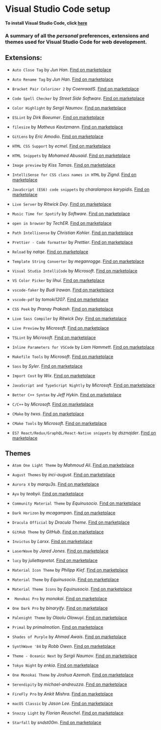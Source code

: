 # Visual Studio Code setup

#### To install Visual Studio Code, click [here](https://code.visualstudio.com/)

### A summary of all the _personal_ preferences, extensions and themes used for Visual Studio Code for web development.

## Extensions:

- `Auto Close Tag` by _Jun Han_. [Find on marketplace](https://marketplace.visualstudio.com/items?itemName=formulahendry.auto-close-tag)
- `Auto Rename Tag` by _Jun Han_. [Find on marketplace](https://marketplace.visualstudio.com/items?itemName=formulahendry.auto-rename-tag)
- `Bracket Pair Colorizer 2` by _CoenraadS_. [Find on marketplace](https://marketplace.visualstudio.com/items?itemName=CoenraadS.bracket-pair-colorizer-2)
- `Code Spell Checker` by _Street Side Software_. [Find on marketplace](https://marketplace.visualstudio.com/items?itemName=streetsidesoftware.code-spell-checker)
- `Color Highlight` by _Sergii Naumov_. [Find on marketplace](https://marketplace.visualstudio.com/items?itemName=naumovs.color-highlight)
- `ESLint` by _Dirk Baeumer_. [Find on marketplace](https://marketplace.visualstudio.com/items?itemName=dbaeumer.vscode-eslint)
- `filesize` by _Matheus Kautzmann_. [Find on marketplace](https://marketplace.visualstudio.com/items?itemName=mkxml.vscode-filesize)
- `GitLens` by _Eric Amodio_. [Find on marketplace](https://marketplace.visualstudio.com/items?itemName=eamodio.gitlens)
- `HTML CSS Support` by _ecmel_. [Find on marketplace](https://marketplace.visualstudio.com/items?itemName=ecmel.vscode-html-css)
- `HTML Snippets` by _Mohamed Abusaid_. [Find on marketplace](https://marketplace.visualstudio.com/items?itemName=abusaidm.html-snippets)
- `Image preview` by _Kiss Tamas_. [Find on marketplace](https://marketplace.visualstudio.com/items?itemName=kisstkondoros.vscode-gutter-preview)
- `IntelliSense for CSS class names in HTML` by _Zignd_. [Find on marketplace](https://marketplace.visualstudio.com/items?itemName=Zignd.html-css-class-completion)
- `JavaScript (ES6) code snippets` by _charalampos karypidis_. [Find on marketplace](https://marketplace.visualstudio.com/items?itemName=xabikos.JavaScriptSnippets)
- `Live Server` by _Ritwick Dey_. [Find on marketplace](https://marketplace.visualstudio.com/items?itemName=ritwickdey.LiveServer)
- `Music Time for Spotify` by _Software_. [Find on marketplace](https://marketplace.visualstudio.com/items?itemName=softwaredotcom.music-time)
- `open in browser` by _TechER_. [Find on marketplace](https://marketplace.visualstudio.com/items?itemName=techer.open-in-browser)
- `Path Intellisense` by _Christian Kohler_. [Find on marketplace](https://marketplace.visualstudio.com/items?itemName=christian-kohler.path-intellisense)
- `Prettier - Code formatter` by _Prettier_. [Find on marketplace](https://marketplace.visualstudio.com/items?itemName=esbenp.prettier-vscode)
- `Reload` by _natqe_. [Find on marketplace](https://marketplace.visualstudio.com/items?itemName=natqe.reload)
- `Template String Converter` by _meganrogge_. [Find on marketplace](https://marketplace.visualstudio.com/items?itemName=meganrogge.template-string-converter)
- `Visual Studio IntelliCode` by _Microsoft_. [Find on marketplace](https://marketplace.visualstudio.com/items?itemName=VisualStudioExptTeam.vscodeintellicode)
- `VS Color Picker` by _lihui_. [Find on marketplace](https://marketplace.visualstudio.com/items?itemName=lihui.vs-color-picker)
- `vscode-faker` by _Budi Irawan_. [Find on marketplace](https://marketplace.visualstudio.com/items?itemName=deerawan.vscode-faker)
- `vscode-pdf` by _tomoki1207_. [Find on marketplace](https://marketplace.visualstudio.com/items?itemName=tomoki1207.pdf)
- `CSS Peek` by _Pranay Prakash_. [Find on marketplace](https://marketplace.visualstudio.com/items?itemName=pranaygp.vscode-css-peek)
- `Live Sass Compiler` by _Ritwick Dey_. [Find on marketplace](https://marketplace.visualstudio.com/items?itemName=ritwickdey.live-sass)
- `Live Preview` by _Microsoft_. [Find on marketplace](https://marketplace.visualstudio.com/items?itemName=ms-vscode.live-server)

- `TSLint` by _Microsoft_. [Find on marketplace](https://marketplace.visualstudio.com/items?itemName=ms-vscode.vscode-typescript-tslint-plugin)

- `Inline Parameters for VSCode` by _Liam Hammett_. [Find on marketplace](https://marketplace.visualstudio.com/items?itemName=liamhammett.inline-parameters)

- `Makefile Tools` by _Microsoft_. [Find on marketplace](https://marketplace.visualstudio.com/items?itemName=ms-vscode.makefile-tools)

- `Sass` by _Syler_. [Find on marketplace](https://marketplace.visualstudio.com/items?itemName=Syler.sass-indented)

- `Import Cost` by _Wix_. [Find on marketplace](https://marketplace.visualstudio.com/items?itemName=wix.vscode-import-cost)

- `JavaScript and TypeScript Nightly` by _Microsoft_. [Find on marketplace](https://marketplace.visualstudio.com/items?itemName=ms-vscode.vscode-typescript-next)

- `Better C++ Syntax` by _Jeff Hykin_. [Find on marketplace](https://marketplace.visualstudio.com/items?itemName=jeff-hykin.better-cpp-syntax)

- `C/C++` by _Microsoft_. [Find on marketplace](https://marketplace.visualstudio.com/items?itemName=ms-vscode.cpptools)

- `CMake` by _twxs_. [Find on marketplace](https://marketplace.visualstudio.com/items?itemName=twxs.cmake)

- `CMake Tools` by _Microsoft_. [Find on marketplace](https://marketplace.visualstudio.com/items?itemName=ms-vscode.cmake-tools)

- `ES7 React/Redux/GraphQL/React-Native snippets` by _dsznajder_. [Find on marketplace](https://marketplace.visualstudio.com/items?itemName=dsznajder.es7-react-js-snippets)

## Themes

- `Atom One Light Theme` by _Mahmoud Ali_. [Find on marketplace](https://marketplace.visualstudio.com/items?itemName=akamud.vscode-theme-onelight)

- `August Themes` by _inci-august_. [Find on marketplace](https://marketplace.visualstudio.com/items?itemName=inci-august.august-themes)

- `Aurora X` by _marqu3s_. [Find on marketplace](https://marketplace.visualstudio.com/items?itemName=marqu3s.aurora-x)

- `Ayu` by _teabyii_. [Find on marketplace](https://marketplace.visualstudio.com/items?itemName=teabyii.ayu)

- `Community Material Theme` by _Equinusocio_. [Find on marketplace](https://marketplace.visualstudio.com/items?itemName=Equinusocio.vsc-community-material-theme)

- `Dark Horizon` by _mcagampan_. [Find on marketplace](https://marketplace.visualstudio.com/items?itemName=mcagampan.dark-horizon)

- `Dracula Official` by _Dracula Theme_. [Find on marketplace](https://marketplace.visualstudio.com/items?itemName=dracula-theme.theme-dracula)

- `GitHub Theme` by _GitHub_. [Find on marketplace](https://marketplace.visualstudio.com/items?itemName=GitHub.github-vscode-theme)

- `Invictus` by _Larxx_. [Find on marketplace](https://marketplace.visualstudio.com/items?itemName=Larxx.invictus)

- `LaserWave` by _Jared Jones_. [Find on marketplace](https://marketplace.visualstudio.com/items?itemName=jaredkent.laserwave)

- `lucy` by _juliettepretot_. [Find on marketplace](https://marketplace.visualstudio.com/items?itemName=juliettepretot.lucy-vscode)

- `Material Icon Theme` by _Philipp Kief_. [Find on marketplace](https://marketplace.visualstudio.com/items?itemName=PKief.material-icon-theme)

- `Material Theme` by _Equinusocio_. [Find on marketplace](https://marketplace.visualstudio.com/items?itemName=Equinusocio.vsc-material-theme)

- `Material Theme Icons` by _Equinusocio_. [Find on marketplace](https://marketplace.visualstudio.com/items?itemName=Equinusocio.vsc-material-theme-icons)

- ` Monokai Pro` by _monokai_. [Find on marketplace](https://marketplace.visualstudio.com/items?itemName=monokai.theme-monokai-pro-vscode)

- `One Dark Pro` by _binaryify_. [Find on marketplace](https://marketplace.visualstudio.com/items?itemName=zhuangtongfa.Material-theme)

- `Palenight Theme` by _Olaolu Olawuyi_. [Find on marketplace](https://marketplace.visualstudio.com/items?itemName=whizkydee.material-palenight-theme)

- `Primal` by _primalmotion_. [Find on marketplace](https://marketplace.visualstudio.com/items?itemName=primalmotion.primal)

- `Shades of Purple` by _Ahmad Awais_. [Find on marketplace](https://marketplace.visualstudio.com/items?itemName=ahmadawais.shades-of-purple)

- `SynthWave '84` by _Robb Owen_. [Find on marketplace](https://marketplace.visualstudio.com/items?itemName=RobbOwen.synthwave-vscode)

- `Theme - Oceanic Next` by _Sergii Naumov_. [Find on marketplace](https://marketplace.visualstudio.com/items?itemName=naumovs.theme-oceanicnext)

- `Tokyo Night` by _enkia_. [Find on marketplace](https://marketplace.visualstudio.com/items?itemName=enkia.tokyo-night)

- `One Monokai Theme` by _Joshua Azemoh_. [Find on marketplace](https://marketplace.visualstudio.com/items?itemName=azemoh.one-monokai)

- `Serendipity` by _michael-andreuzza_. [Find on marketplace](https://marketplace.visualstudio.com/items?itemName=wicked-labs.wvsc-serendipity)

- `FireFly Pro` by _Ankit Mishra_. [Find on marketplace](https://marketplace.visualstudio.com/items?itemName=ankitcode.firefly)

- `macOS Classic` by _Jason Lee_. [Find on marketplace](https://marketplace.visualstudio.com/items?itemName=huacnlee.theme-macos-classic)

- `Snazzy Light` by _Florian Reuschel_. [Find on marketplace](https://marketplace.visualstudio.com/items?itemName=loilo.snazzy-light)

- `Starfall` by _sndst00m_. [Find on marketplace](https://marketplace.visualstudio.com/items?itemName=sndst00m.starfall-visual-studio-code)
